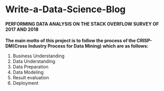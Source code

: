# Write-a-Data-Science-Blog

#### PERFORMING DATA ANALYSIS ON THE STACK OVERFLOW SURVEY OF 2017 AND 2018

**The main motto of this project is to follow the process of the CRISP-DM(Cross Industry Process for Data Mining) which are as follows:**


1) Business Understanding  
2) Data Understanding  
3) Data Preparation  
4) Data Modeling  
5) Result evaluation  
6) Deployment

